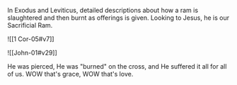 In Exodus and Leviticus, detailed descriptions about how a ram is slaughtered and then burnt as offerings is given. Looking to Jesus, he is our Sacrificial Ram.

![[1 Cor-05#v7]]

![[John-01#v29]]

He was pierced, He was "burned" on the cross, and He suffered it all for all of us. WOW that's grace, WOW that's love.